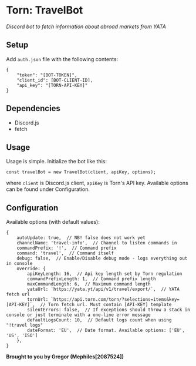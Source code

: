 # Torn: TravelBot
*Discord bot to fetch information about abroad markets from YATA*

## Setup
Add `auth.json` file with the following contents:
```
{
    "token": "[BOT-TOKEN]",
    "client_id": [BOT-CLIENT-ID],
    "api_key": "[TORN-API-KEY]"
}
```

## Dependencies
 - Discord.js
 - fetch

## Usage
Usage is simple. Initialize the bot like this:
```
const travelBot = new TravelBot(client, apiKey, options);
```
where `client` is Discord.js client, `apiKey` is Torn's API key. Available options can be found under Configuration.

## Configuration
Available options (with default values):
```
{
	autoUpdate: true,  // NB! false does not work yet
	channelName: 'travel-info',  // Channel to listen commands in
	commandPrefix: '!',  // Command prefix
	command: 'travel',  // Command itself
	debug: false,  // Enable/Disable debug mode - logs everything out in console
	override: {
		apiKeyLength: 16,  // Api key length set by Torn regulation
		commandPrefixLength: 1,  // Command prefix length
		maxCommandLength: 6,  // Maximum command length
		yataUrl: `https://yata.yt/api/v1/travel/export/`,  // YATA fetch url
		tornUrl: `https://api.torn.com/torn/?selections=items&key=[API-KEY]`,  // Torn fetch url. Must contain [API-KEY] template
		silentErrors: false,  // If exceptions should throw a stack in console or just terminate with a one-line error message
		defaultLogsCount: 10,  // Default logs count when using "!travel logs"
		dateFormat: 'EU',  // Date format. Available options: ['EU', 'US', 'ISO']
	},
}
```

**Brought to you by Gregor (Mephiles[2087524])**
